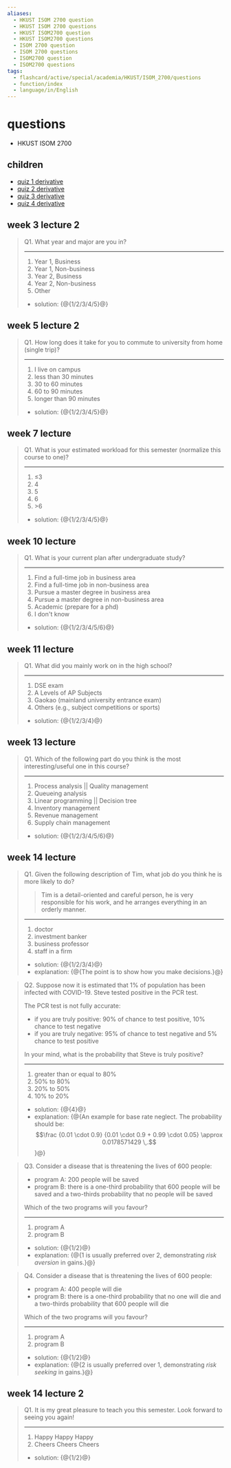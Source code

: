 ```yaml
---
aliases:
  - HKUST ISOM 2700 question
  - HKUST ISOM 2700 questions
  - HKUST ISOM2700 question
  - HKUST ISOM2700 questions
  - ISOM 2700 question
  - ISOM 2700 questions
  - ISOM2700 question
  - ISOM2700 questions
tags:
  - flashcard/active/special/academia/HKUST/ISOM_2700/questions
  - function/index
  - language/in/English
---
```


# questions

- HKUST ISOM 2700

## children

- [quiz 1 derivative](quiz%201%20derivative.md)
- [quiz 2 derivative](quiz%202%20derivative.md)
- [quiz 3 derivative](quiz%203%20derivative.md)
- [quiz 4 derivative](quiz%204%20derivative.md)

## week 3 lecture 2

> Q1. What year and major are you in?
>
> ---
>
> 1. Year 1, Business
> 2. Year 1, Non-business
> 3. Year 2, Business
> 4. Year 2, Non-business
> 5. Other
>
> - solution: {@{1/2/3/4/5}@} <!--SR:!2026-02-16,266,330-->

## week 5 lecture 2

> Q1. How long does it take for you to commute to university from home \(single trip\)?
>
> ---
>
> 1. I live on campus
> 2. less than 30 minutes
> 3. 30 to 60 minutes
> 4. 60 to 90 minutes
> 5. longer than 90 minutes
>
> - solution: {@{1/2/3/4/5}@} <!--SR:!2026-05-17,308,336-->

## week 7 lecture

> Q1. What is your estimated workload for this semester \(normalize this course to one\)?
>
> ---
>
> 1. ≤3
> 2. 4
> 3. 5
> 4. 6
> 5. \>6
>
> - solution: {@{1/2/3/4/5}@} <!--SR:!2026-05-13,304,336-->

## week 10 lecture

> Q1. What is your current plan after undergraduate study?
>
> ---
>
> 1. Find a full-time job in business area
> 2. Find a full-time job in non-business area
> 3. Pursue a master degree in business area
> 4. Pursue a master degree in non-business area
> 5. Academic \(prepare for a phd\)
> 6. I don't know
>
> - solution: {@{1/2/3/4/5/6}@} <!--SR:!2025-09-26,75,331-->

## week 11 lecture

> Q1. What did you mainly work on in the high school?
>
> ---
>
> 1. DSE exam
> 2. A Levels of AP Subjects
> 3. Gaokao \(mainland university entrance exam\)
> 4. Others \(e.g., subject competitions or sports\)
>
> - solution: {@{1/2/3/4}@} <!--SR:!2025-09-20,69,331-->

## week 13 lecture

> Q1. Which of the following part do you think is the most interesting/useful one in this course?
>
> ---
>
> 1. Process analysis || Quality management
> 2. Queueing analysis
> 3. Linear programming || Decision tree
> 4. Inventory management
> 5. Revenue management
> 6. Supply chain management
>
> - solution: {@{1/2/3/4/5/6}@} <!--SR:!2025-09-15,64,331-->

## week 14 lecture

> Q1. Given the following description of Tim, what job do you think he is more likely to do?
>
> > Tim is a detail-oriented and careful person, he is very responsible for his work, and he arranges everything in an orderly manner.
>
> ---
>
> 1. doctor
> 2. investment banker
> 3. business professor
> 4. staff in a firm
>
> - solution: {@{1/2/3/4}@}
> - explanation: {@{The point is to show how you make decisions.}@} <!--SR:!2025-09-14,63,331!2025-09-16,65,331-->

<!-- markdownlint MD028 -->

> Q2. Suppose now it is estimated that 1% of population has been infected with COVID-19. Steve tested positive in the PCR test.
>
> The PCR test is not fully accurate:
>
> - if you are truly positive: 90% of chance to test positive, 10% chance to test negative
> - if you are truly negative: 95% of chance to test negative and 5% chance to test positive
>
> In your mind, what is the probability that Steve is truly positive?
>
> ---
>
> 1. greater than or equal to 80%
> 2. 50% to 80%
> 3. 20% to 50%
> 4. 10% to 20%
>
> - solution: {@{4}@}
> - explanation: {@{An example for base rate neglect. The probability should be: $$\frac {0.01 \cdot 0.9} {0.01 \cdot 0.9 + 0.99 \cdot 0.05} \approx 0.0178571429 \,.$$}@} <!--SR:!2025-09-18,67,331!2025-09-23,72,331-->

<!-- markdownlint MD028 -->

> Q3. Consider a disease that is threatening the lives of 600 people:
>
> - program A: 200 people will be saved
> - program B: there is a one-third probability that 600 people will be saved and a two-thirds probability that no people will be saved
>
> Which of the two programs will you favour?
>
> ---
>
> 1. program A
> 2. program B
>
> - solution: {@{1/2}@}
> - explanation: {@{1 is usually preferred over 2, demonstrating _risk aversion_ in gains.}@} <!--SR:!2025-09-21,70,331!2025-09-17,66,331-->

<!-- markdownlint MD028 -->

> Q4. Consider a disease that is threatening the lives of 600 people:
>
> - program A: 400 people will die
> - program B: there is a one-third probability that no one will die and a two-thirds probability that 600 people will die
>
> Which of the two programs will you favour?
>
> ---
>
> 1. program A
> 2. program B
>
> - solution: {@{1/2}@}
> - explanation: {@{2 is usually preferred over 1, demonstrating _risk seeking_ in gains.}@} <!--SR:!2025-09-19,68,331!2025-09-22,71,331-->

## week 14 lecture 2

> Q1. It is my great pleasure to teach you this semester. Look forward to seeing you again!
>
> ---
>
> 1. Happy Happy Happy
> 2. Cheers Cheers Cheers
>
> - solution: {@{1/2}@} <!--SR:!2025-09-21,70,331-->
